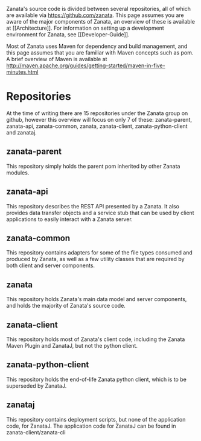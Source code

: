Zanata's source code is divided between several repositories, all of which are available via https://github.com/zanata. This page assumes you are aware of the major components of Zanata, an overview of these is available at [[Architecture]]. For information on setting up a development environment for Zanata, see [[Developer-Guide]].

Most of Zanata uses Maven for dependency and build management, and this page assumes that you are familiar with Maven concepts such as pom. A brief overview of Maven is available at http://maven.apache.org/guides/getting-started/maven-in-five-minutes.html

# Repositories
At the time of writing there are 15 repositories under the Zanata group on github, however  this overview will focus on only 7 of these: zanata-parent, zanata-api, zanata-common, zanata, zanata-client, zanata-python-client and zanataj.

## zanata-parent
This repository simply holds the parent pom inherited by other Zanata modules.

## zanata-api
This repository describes the REST API presented by a Zanata. It also provides data transfer objects and a service stub that can be used by client applications to easily interact with a Zanata server.

## zanata-common
This repository contains adapters for some of the file types consumed and produced by Zanata, as well as a few utility classes that are required by both client and server components.

## zanata
This repository holds Zanata's main data model and server components, and holds the majority of Zanata's source code.

## zanata-client
This repository holds most of Zanata's client code, including the Zanata Maven Plugin and ZanataJ, but not the python client.

## zanata-python-client
This repository holds the end-of-life Zanata python client, which is to be superseded by ZanataJ.

## zanataj
This repository contains deployment scripts, but none of the application code, for ZanataJ. The application code for ZanataJ can be found in zanata-client/zanata-cli